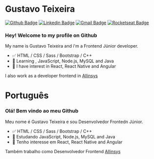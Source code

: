
# Gustavo Teixeira 

[![Github Badge](https://img.shields.io/badge/-Github-000?style=flat-square&logo=Github&logoColor=white&link=https://github.com/gabriel-nt)](https://github.com/gustavo-nt)
[![Linkedin Badge](https://img.shields.io/badge/-LinkedIn-blue?style=flat-square&logo=Linkedin&logoColor=white&link=https://www.linkedin.com/in/gustavo-nt/)](https://www.linkedin.com/in/gustavo-nt/)
[![Gmail Badge](https://img.shields.io/badge/-Gmail-c14438?style=flat-square&logo=Gmail&logoColor=white&link=mailto:gabrielnt.dev@gmail.com)](mailto:gustavont.dev@gmail.com)
[![Rocketseat Badge](https://img.shields.io/badge/Rocketseat-8257e5?style=flat-square&link=https://app.rocketseat.com.br/me/gabriel-nt)](https://app.rocketseat.com.br/me/gustavo-nt)

### Hey! Welcome to my profile on Github

My name is Gustavo Teixeira and i'm a Frontend Júnior developer.

- ✅ HTML / CSS / Sass / Bootstrap / C++
- 📕 Learning , JavaScript, Node.js, MySQL and Java
- 📖 I have interest in React, React Native and Angular

I also work as a developer frontend in [Allinsys](http://allinsys.com.br)

# Português
### Olá! Bem vindo ao meu Github

Meu nome é Gustavo Teixeira e sou Desenvolvedor Frontedn Júnior.

- ✅ HTML / CSS / Sass / Bootstrap / C++
- 📕 Estudando JavaScript, Node.js, MySQL and Java
- 📖 Tenho interesse em React, React Native and Angular

Também trabalho como Desenvolvedor Frontend [Allinsys](http://allinsys.com.br)
